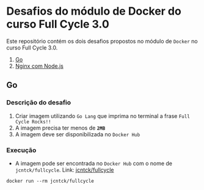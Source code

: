 # Desafios do módulo de Docker do curso Full Cycle 3.0

Este repositório contém os dois desafios propostos no módulo de `Docker` no curso Full Cycle 3.0.
1. [Go](#go)
2. [Nginx com Node.js](#nginx-com-node.js)

## Go

### Descrição do desafio

1. Criar imagem utilizando `Go Lang` que imprima no terminal a frase `Full Cycle Rocks!!`
2. A imagem precisa ter menos de **`2MB`**
3. A imagem deve ser disponibilizada no `Docker Hub`

### Execução

* A imagem pode ser encontrada no `Docker Hub` com o nome de `jcntck/fullcycle`. Link: [jcntck/fullcycle](https://hub.docker.com/repository/docker/jcntck/fullcycle/general)

```
docker run --rm jcntck/fullcycle
```


